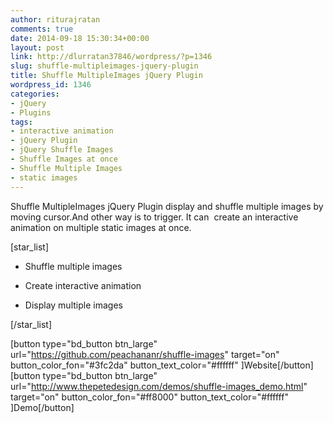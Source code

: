```yaml
---
author: riturajratan
comments: true
date: 2014-09-18 15:30:34+00:00
layout: post
link: http://dlurratan37846/wordpress/?p=1346
slug: shuffle-multipleimages-jquery-plugin
title: Shuffle MultipleImages jQuery Plugin
wordpress_id: 1346
categories:
- jQuery
- Plugins
tags:
- interactive animation
- jQuery Plugin
- jQuery Shuffle Images
- Shuffle Images at once
- Shuffle Multiple Images
- static images
---
```


Shuffle MultipleImages jQuery Plugin display and shuffle multiple images by moving cursor.And other way is to trigger. It can  create an interactive animation on multiple static images at once.

[star_list]



	
  * Shuffle multiple images

	
  * Create interactive animation

	
  * Display multiple images


[/star_list]

[button type="bd_button btn_large" url="https://github.com/peachananr/shuffle-images" target="on" button_color_fon="#3fc2da" button_text_color="#ffffff" ]Website[/button] [button type="bd_button btn_large" url="http://www.thepetedesign.com/demos/shuffle-images_demo.html" target="on" button_color_fon="#ff8000" button_text_color="#ffffff" ]Demo[/button]
